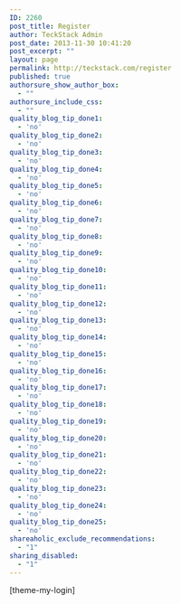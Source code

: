 ```yaml
---
ID: 2260
post_title: Register
author: TeckStack Admin
post_date: 2013-11-30 10:41:20
post_excerpt: ""
layout: page
permalink: http://teckstack.com/register
published: true
authorsure_show_author_box:
  - ""
authorsure_include_css:
  - ""
quality_blog_tip_done1:
  - 'no'
quality_blog_tip_done2:
  - 'no'
quality_blog_tip_done3:
  - 'no'
quality_blog_tip_done4:
  - 'no'
quality_blog_tip_done5:
  - 'no'
quality_blog_tip_done6:
  - 'no'
quality_blog_tip_done7:
  - 'no'
quality_blog_tip_done8:
  - 'no'
quality_blog_tip_done9:
  - 'no'
quality_blog_tip_done10:
  - 'no'
quality_blog_tip_done11:
  - 'no'
quality_blog_tip_done12:
  - 'no'
quality_blog_tip_done13:
  - 'no'
quality_blog_tip_done14:
  - 'no'
quality_blog_tip_done15:
  - 'no'
quality_blog_tip_done16:
  - 'no'
quality_blog_tip_done17:
  - 'no'
quality_blog_tip_done18:
  - 'no'
quality_blog_tip_done19:
  - 'no'
quality_blog_tip_done20:
  - 'no'
quality_blog_tip_done21:
  - 'no'
quality_blog_tip_done22:
  - 'no'
quality_blog_tip_done23:
  - 'no'
quality_blog_tip_done24:
  - 'no'
quality_blog_tip_done25:
  - 'no'
shareaholic_exclude_recommendations:
  - "1"
sharing_disabled:
  - "1"
---
```

[theme-my-login]